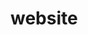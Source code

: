 # website
<html>
  <title> Karla's Life </tile>
  <body bg=color:"pink" </body>
  <h1 style="color:white"> Karla's Life </h1>
  
